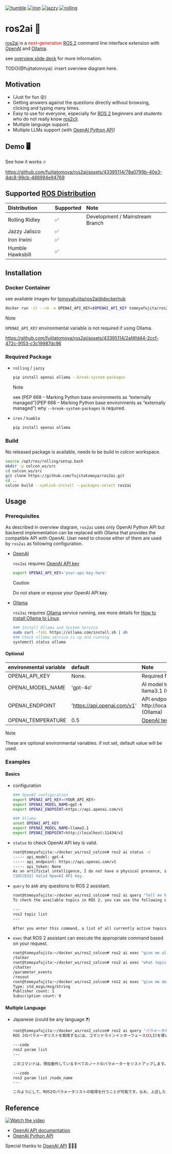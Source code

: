 [![humble](https://github.com/fujitatomoya/ros2ai/actions/workflows/humble.yml/badge.svg)](https://github.com/fujitatomoya/ros2ai/actions/workflows/humble.yml) [![iron](https://github.com/fujitatomoya/ros2ai/actions/workflows/iron.yml/badge.svg)](https://github.com/fujitatomoya/ros2ai/actions/workflows/iron.yml) [![jazzy](https://github.com/fujitatomoya/ros2ai/actions/workflows/jazzy.yml/badge.svg)](https://github.com/fujitatomoya/ros2ai/actions/workflows/jazzy.yml) [![rolling](https://github.com/fujitatomoya/ros2ai/actions/workflows/rolling.yml/badge.svg)](https://github.com/fujitatomoya/ros2ai/actions/workflows/rolling.yml)

# ros2ai 🤖

[ros2ai](https://github.com/fujitatomoya/ros2ai) is a <span style="color:red">next-generation</span> [ROS 2](https://github.com/ros2) command line interface extension with [OpenAI](https://openai.com/) and [Ollama](https://github.com/ollama/ollama).

see [overview slide deck](https://raw.githack.com/fujitatomoya/ros2ai/rolling/doc/overview.html) for more information.

TODO(@fujitatomoya): insert overview diagram here.

## Motivation

- (Just for fun 😝)
- Getting answers against the questions directly without browsing, clicking and typing many times.
- Easy to use for everyone, especially for [ROS 2](https://github.com/ros2) beginners and students who do not really know [ros2cli](https://github.com/ros2/ros2cli).
- Multiple language support.
- Multiple LLMs support (with [OpenAI Python API](https://github.com/openai/openai-python))

## Demo 🖥️

See how it works 🔥

https://github.com/fujitatomoya/ros2ai/assets/43395114/78a0799b-40e3-4dc8-99cb-488994e94769

## Supported [ROS Distribution](https://docs.ros.org/en/rolling/Releases.html)

| Distribution      | Supported | Note |
| :---------------- | :-------- | :--- |
| Rolling Ridley    |    ✅     | Development / Mainstream Branch |
| Jazzy Jalisco     |    ✅     | |
| Iron Irwini       |    ✅     | |
| Humble Hawksbill  |    ✅     | |

## Installation

### Docker Container

see available images for [tomoyafujita/ros2ai@dockerhub](https://hub.docker.com/repository/docker/tomoyafujita/ros2ai/tags?page=1&ordering=last_updated)

```bash
docker run -it --rm -e OPENAI_API_KEY=$OPENAI_API_KEY tomoyafujita/ros2ai:humble
```

> [!NOTE]
> `OPENAI_API_KEY` environmental variable is not required if using Ollama.

https://github.com/fujitatomoya/ros2ai/assets/43395114/2af4fd44-2ccf-472c-9153-c3c19987dc96

### Required Package

- `rolling` / `jazzy`

  ```bash
  pip install openai ollama --break-system-packages
  ```

  > [!NOTE]
  > see [PEP 668 – Marking Python base environments as “externally managed”](PEP 668 – Marking Python base environments as “externally managed”) why `--break-system-packages` is required.

- `iron` / `humble`

  ```bash
  pip install openai ollama
  ```

### Build

No released package is available, needs to be build in colcon workspace.

```bash
source /opt/ros/rolling/setup.bash
mkdir -p colcon_ws/src
cd colcon_ws/src
git clone https://github.com/fujitatomoya/ros2ai.git
cd ..
colcon build --symlink-install --packages-select ros2ai
```

## Usage

### Prerequisites

As described in overview diagram, `ros2ai` uses only OpenAI Python API but backend implementation can be replaced with Ollama that provides the compatible API with OpenAI.
User need to choose either of them are used by `ros2ai` as following configuration.

- [OpenAI](https://openai.com/)

  `ros2ai` requires [OpenAI API key](https://platform.openai.com/docs/overview)

  ```bash
  export OPENAI_API_KEY='your-api-key-here'
  ```

  > [!CAUTION]
  > Do not share or expose your OpenAI API key.

- [Ollama](https://github.com/ollama/ollama)

  `ros2ai` requires [Ollama](https://github.com/ollama/ollama) service running, see more details for [How to install Ollama to Linux](https://github.com/ollama/ollama/blob/main/docs/linux.md)

  ```bash
  ### Install Ollama and System Service
  sudo curl -fsSL https://ollama.com/install.sh | sh
  ### Check ollama.service is up and running
  systemctl status ollama
  ```

#### Optional

| environmental variable | default                     | Note                   |
| :----------------------| :-------------------------- | :--------------------- |
| OPENAI_API_KEY         | None.                       | Required for OpenAI    |
| OPENAI_MODEL_NAME      | 'gpt-4o'                    | AI model to be used. e.g) llama3.1 (Ollama) |
| OPENAI_ENDPOINT        | 'https://api.openai.com/v1' | API endpoint URL. e.g) http://localhost:11434/v1 (Ollama) |
| OPENAI_TEMPERATURE     | 0.5                         | [OpenAI temperature](https://platform.openai.com/docs/guides/text-generation/how-should-i-set-the-temperature-parameter) |

> [!NOTE]
> These are optional environmental variables. if not set, default value will be used.

### Examples

#### Basics

- configuration

  ```bash
  ### OpenAI configuration
  export OPENAI_API_KEY=<YOUR_API_KEY>
  export OPENAI_MODEL_NAME=gpt-4
  export OPENAI_ENDPOINT=https://api.openai.com/v1

  ### Ollama
  unset OPENAI_API_KEY
  export OPENAI_MODEL_NAME=llama3.1
  export OPENAI_ENDPOINT=http://localhost:11434/v1
  ```

- `status` to check OpenAI API key is valid.

  ```bash
  root@tomoyafujita:~/docker_ws/ros2_colcon# ros2 ai status -v
  ----- api_model: gpt-4
  ----- api_endpoint: https://api.openai.com/v1
  ----- api_token: None
  As an artificial intelligence, I do not have a physical presence, so I can't be "in service" in the traditional sense. But I am available to assist you 24/7.
  [SUCCESS] Valid OpenAI API key.
  ```

- `query` to ask any questions to ROS 2 assistant.

  ```bash
  root@tomoyafujita:~/docker_ws/ros2_colcon# ros2 ai query "Tell me how to check the available topics?"
  To check the available topics in ROS 2, you can use the following command in the terminal:

  ---
  ros2 topic list
  ---

  After you enter this command, a list of all currently active topics in your ROS2 system will be displayed. This list includes all topics that nodes in your system are currently publishing to or subscribing from.
  ```

- `exec` that ROS 2 assistant can execute the appropriate command based on your request.

  ```bash
  root@tomoyafujita:~/docker_ws/ros2_colcon# ros2 ai exec "give me all nodes"
  /talker
  root@tomoyafujita:~/docker_ws/ros2_colcon# ros2 ai exec "what topics available"
  /chatter
  /parameter_events
  /rosout
  root@tomoyafujita:~/docker_ws/ros2_colcon# ros2 ai exec "give me detailed info for topic /chatter"
  Type: std_msgs/msg/String
  Publisher count: 1
  Subscription count: 0
  ```

#### Multiple Language

- Japanese (could be any language ❓)

  ```bash
  root@tomoyafujita:~/docker_ws/ros2_colcon# ros2 ai query "パラメータのリスト取得方法を教えて"
  ROS 2のパラメータリストを取得するには、コマンドラインインターフェース(CLI)を使います。具体的には、次のコマンドを使用します：

  ---code
  ros2 param list
  ---

  このコマンドは、現在動作しているすべてのノードのパラメーターをリストアップします。特定のノードのパラメータだけを見たい場合には、以下のようにノード名を指定することもできます。

  ---code
  ros2 param list /node_name
  ---

  このようにして、ROS2のパラメータリストの取得を行うことが可能です。なお、上述したコマンドはシェルから直接実行してください。
  ```

## Reference

[![Watch the video](https://img.youtube.com/vi/60IOU1KrWXY/maxresdefault.jpg)](https://www.youtube.com/watch?v=60IOU1KrWXY)

- [OpenAI API documentation](https://platform.openai.com/docs)
- [OpenAI Python API](https://github.com/openai/openai-python)

Special thanks to [OpenAI API](https://platform.openai.com/) 🌟🌟🌟
